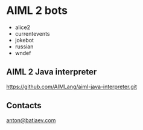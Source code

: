 # AIML 2 bots

- alice2
- currentevents
- jokebot
- russian
- wndef

## AIML 2 Java interpreter
https://github.com/AIMLang/aiml-java-interpreter.git

## Contacts
anton@batiaev.com